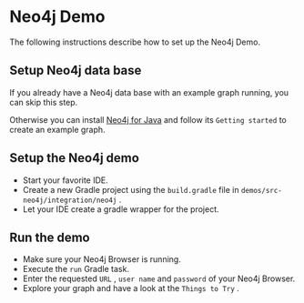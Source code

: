 # Neo4j Demo
 The following instructions describe how to set up the Neo4j Demo. 

## Setup Neo4j data base
 If you already have a Neo4j data base with an example graph running, you can skip this step. 

 Otherwise you can install [Neo4j for Java](https://neo4j.com/download/) and follow its `Getting started` to create an example graph.   

## Setup the Neo4j demo
    
*  Start your favorite IDE.   
*  Create a new Gradle project using the `build.gradle` file in `demos/src-neo4j/integration/neo4j` .   
*  Let your IDE create a gradle wrapper for the project.     

## Run the demo
    
*  Make sure your Neo4j Browser is running.   
*  Execute the `run` Gradle task.   
*  Enter the requested `URL` , `user name` and `password` of your Neo4j Browser.   
*  Explore your graph and have a look at the `Things to Try` .     